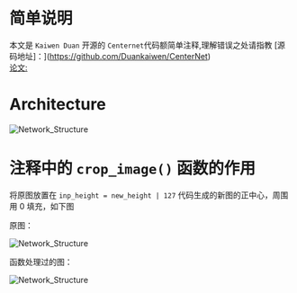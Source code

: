 # 简单说明  
本文是 `Kaiwen Duan` 开源的 `Centernet`代码额简单注释,理解错误之处请指教
[源码地址]：](https://github.com/Duankaiwen/CenterNet)   
[论文: ](https://arxiv.org/abs/1904.08189)  

# Architecture

![Network_Structure](https://github.com/Dawning23/centernet-comment/blob/master/Network_Structure.jpg)  

# 注释中的 `crop_image()` 函数的作用   
将原图放置在 `inp_height = new_height | 127` 代码生成的新图的正中心，周围用 0 填充，如下图  

原图：  

![Network_Structure](https://github.com/Dawning23/centernet-comment/blob/master/raw_test_img.jpg)

函数处理过的图：  

![Network_Structure](https://github.com/Dawning23/centernet-comment/blob/master/img_padding.jpg)
